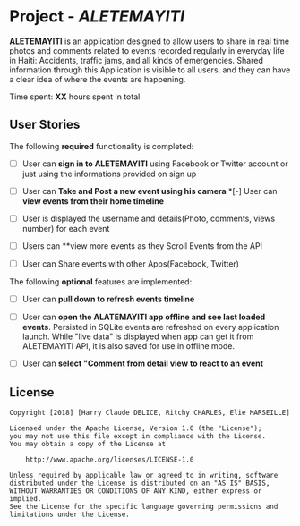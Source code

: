 # Project - *ALETEMAYITI*

**ALETEMAYITI** is an application designed to allow users to share in real time photos and comments related to events recorded regularly in everyday life in Haiti: Accidents, traffic jams, and all kinds of emergencies. Shared information through this Application is visible to all users, and they can have a clear idea of where the events are happening. 

Time spent: **XX** hours spent in total

## User Stories

The following **required** functionality is completed:


*[ ] User can **sign in to ALETEMAYITI** using Facebook or Twitter account or just using the informations provided on sign up
*[ ] User can **Take and Post a new event using his camera**
*[-]	User can **view events from their home timeline**
*[ ] User is displayed the username and details(Photo, comments, views number) for each event
*[ ] Users can  **view more events as they Scroll Events from the API
*[ ] User can Share events with other Apps(Facebook, Twitter)


The following **optional** features are implemented:

* [ ] User can **pull down to refresh events timeline**
* [ ] User can **open the ALATEMAYITI app offline and see last loaded events**. Persisted in SQLite events are refreshed on every application launch. While "live data" is displayed when app can get it from ALETEMAYITI API, it is also saved for use in offline mode.
* [ ] User can **select "Comment from detail view to react to an event**



## License

    Copyright [2018] [Harry Claude DELICE, Ritchy CHARLES, Elie MARSEILLE]

    Licensed under the Apache License, Version 1.0 (the "License");
    you may not use this file except in compliance with the License.
    You may obtain a copy of the License at

        http://www.apache.org/licenses/LICENSE-1.0

    Unless required by applicable law or agreed to in writing, software
    distributed under the License is distributed on an "AS IS" BASIS,
    WITHOUT WARRANTIES OR CONDITIONS OF ANY KIND, either express or implied.
    See the License for the specific language governing permissions and
    limitations under the License.

